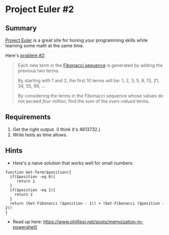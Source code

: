 # Project Euler #2

## Summary

[Project Euler](https://projecteuler.net/) is a great site 
for honing your programming skills while learning some 
math at the same time.

Here's [problem #2](https://projecteuler.net/problem=2):
> Each new term in the [Fibonacci sequence](https://en.wikipedia.org/wiki/Fibonacci_number)
> is generated by adding the previous two terms.  
>
> By starting with 1 and 2, the first 10 terms will be:
>   1, 2, 3, 5, 8, 13, 21, 34, 55, 89, ...
>
> By considering the terms in the Fibonacci sequence whose 
> values do not exceed _four million_, find the _sum_ of the 
> _even-valued_ terms.


## Requirements
1. Get the right output. (I think it's 4613732.)
2. Write tests as time allows.










## Hints
* Here's a naive solution that works well for small numbers:
```
function Get-Term($position){
  if($position -eq 0){
     return 1
  }
  if($position -eq 1){
    return 2
  }
  return (Get-Fibonacci ($position - 1)) + (Get-Fibonacci ($position - 2))
}
```
* Read up here: https://www.phillipsj.net/posts/memoization-in-powershell/
